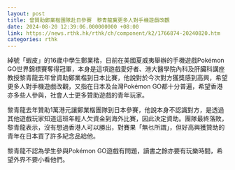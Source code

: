 ```yaml
---
layout: post
title: 曾贊助鄭業楷團隊赴日參賽　黎青龍冀更多人對手機遊戲改觀
date: 2024-08-20 12:39:06.000000000 +08:00
link: https://news.rthk.hk/rthk/ch/component/k2/1766874-20240820.htm
categories: rthk
---
```


綽號「蝦皮」的16歲中學生鄭業楷，日前在美國夏威夷舉辦的手機遊戲Pokémon GO世界錦標賽奪得冠軍，本身是這項遊戲愛好者、港大醫學院內科及肝臟科講座教授黎青龍去年曾資助鄭業楷到日本比賽，他說對於今次對方獲獎感到高興，希望更多人對手機遊戲改觀，又指在日本及台灣Pokémon GO都十分普遍，希望香港亦多些人參與，社會人士更多贊助遊戲的青年玩家。

黎青龍去年贊助1萬港元讓鄭業楷團隊到日本參賽，他說本身不認識對方，是透過其他遊戲玩家知道這班年輕人欠資金到海外比賽，因此決定資助。團隊最終落敗，黎青龍表示，沒有想過香港人可以勝出，對賽果「無乜所謂」，但好高興獲贊助的青年在日本買了許多紀念品給他。

黎青龍不認為學生參與Pokémon GO遊戲有問題，讀書之餘亦要有玩樂時間，希望外界不要小看他們。
